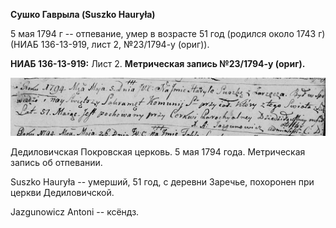 **Сушко Гаврыла (Suszko Hauryła)**

5 мая 1794 г -- отпевание, умер в возрасте 51 год (родился около 1743 г)
(НИАБ 136-13-919, лист 2, №23/1794-у (ориг)).

**НИАБ 136-13-919:** Лист 2. **Метрическая запись №23/1794-у (ориг).**

![](./media/30883ad3512c1ec77abbbf6a16cb18a1a65eb244.png)

Дедиловичская Покровская церковь. 5 мая 1794 года. Метрическая запись об
отпевании.

Suszko Hauryła -- умерший, 51 год, с деревни Заречье, похоронен при
церкви Дедиловичской.

Jazgunowicz Antoni -- ксёндз.
